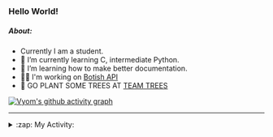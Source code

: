 ### Hello World!

##### About:
- Currently I am a student.
- 🌱 I’m currently learning C, intermediate Python.
- 🌱 I’m learning how to make better documentation.
- 👨‍💻 I'm working on [Botish API](https://github.com/Vyvy-vi/api)
- 🌱 GO PLANT SOME TREES AT [TEAM TREES](https://teamtrees.org/)

[![Vyom's github activity graph](https://activity-graph.herokuapp.com/graph?username=Vyvy-vi)](https://github.com/ashutosh00710/github-readme-activity-graph)

---
<details>
  <summary>:zap: My Activity:</summary>
  
<!--START_SECTION:waka-->
![Code Time](http://img.shields.io/badge/Code%20Time-756%20hrs%2047%20mins-blue)

**I'm a Night 🦉** 

```text
🌞 Morning    56 commits     ██░░░░░░░░░░░░░░░░░░░░░░░   8.27% 
🌆 Daytime    164 commits    ██████░░░░░░░░░░░░░░░░░░░   24.22% 
🌃 Evening    216 commits    ████████░░░░░░░░░░░░░░░░░   31.91% 
🌙 Night      241 commits    █████████░░░░░░░░░░░░░░░░   35.6%

```
📅 **I'm Most Productive on Sunday** 

```text
Monday       65 commits     ██░░░░░░░░░░░░░░░░░░░░░░░   9.6% 
Tuesday      125 commits    ████░░░░░░░░░░░░░░░░░░░░░   18.46% 
Wednesday    115 commits    ████░░░░░░░░░░░░░░░░░░░░░   16.99% 
Thursday     92 commits     ███░░░░░░░░░░░░░░░░░░░░░░   13.59% 
Friday       68 commits     ██░░░░░░░░░░░░░░░░░░░░░░░   10.04% 
Saturday     66 commits     ██░░░░░░░░░░░░░░░░░░░░░░░   9.75% 
Sunday       146 commits    █████░░░░░░░░░░░░░░░░░░░░   21.57%

```


📊 **This Week I Spent My Time On** 

```text
🔥 Editors: 
VS Code                  17 hrs 21 mins      ███████████████████████░░   94.87% 
Vim                      56 mins             █░░░░░░░░░░░░░░░░░░░░░░░░   5.13%

🐱‍💻 Projects: 
praise_backend_js        7 hrs 29 mins       ██████████░░░░░░░░░░░░░░░   40.94% 
api                      3 hrs 35 mins       █████░░░░░░░░░░░░░░░░░░░░   19.6% 
onboarding-bot           2 hrs 30 mins       ███░░░░░░░░░░░░░░░░░░░░░░   13.73% 
Praise-Bot-Discord       1 hr 39 mins        ██░░░░░░░░░░░░░░░░░░░░░░░   9.03% 
TEA-onboarding-bot       1 hr 33 mins        ██░░░░░░░░░░░░░░░░░░░░░░░   8.54%

```


 Last Updated on 27/04/2022 09:05:11 UTC
<!--END_SECTION:waka-->
</details>
